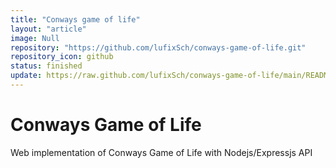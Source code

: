 ```yaml
---
title: "Conways game of life"
layout: "article"
image: Null
repository: "https://github.com/lufixSch/conways-game-of-life.git"
repository_icon: github
status: finished
update: https://raw.github.com/lufixSch/conways-game-of-life/main/README.md
---
```


# Conways Game of Life

Web implementation of Conways Game of Life with Nodejs/Expressjs API

